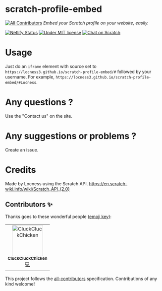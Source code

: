 # scratch-profile-embed
[![All Contributors](https://img.shields.io/badge/all_contributors-1-orange.svg?style=flat-square)](#contributors)
*Embed your Scratch profile on your website, easily.*

[![Netlify Status](https://api.netlify.com/api/v1/badges/abb3a6c2-3790-42bb-b2c8-59a25630d8de/deploy-status)](https://app.netlify.com/sites/scratch-profile-embed/deploys)
[![Under MIT license](https://img.shields.io/github/license/locness3/scratch-profile-embed.svg)](https://github.com/locness3/scratch-profile-embed/blob/master/LICENSE)
[![Chat on Scratch](https://img.shields.io/badge/chat-on%20scratch-orange.svg)](https://scratch.mit.edu/studios/5240865/)
# Usage
Just do an `iframe` element with source set to `https://locness3.github.io/scratch-profile-embed/#` followed by your username. For example, `https://locness3.github.io/scratch-profile-embed/#Locness`.
# Any questions ?
Use the "Contact us" on the site.
# Any suggestions or problems ?
Create an issue.
# Credits
Made by Locness using the Scratch API.
https://en.scratch-wiki.info/wiki/Scratch_API_(2.0)  

## Contributors ✨

Thanks goes to these wonderful people ([emoji key](https://allcontributors.org/docs/en/emoji-key)):

<!-- ALL-CONTRIBUTORS-LIST:START - Do not remove or modify this section -->
<!-- prettier-ignore -->
<table>
  <tr>
    <td align="center"><a href="http://telepathicsquidproductions.github.io"><img src="https://avatars2.githubusercontent.com/u/46281840?v=4" width="100px;" alt="CluckCluckChicken"/><br /><sub><b>CluckCluckChicken</b></sub></a><br /><a href="https://github.com/locness3/scratch-profile-embed/commits?author=CluckCluckChicken" title="Code">💻</a></td>
  </tr>
</table>

<!-- ALL-CONTRIBUTORS-LIST:END -->

This project follows the [all-contributors](https://github.com/all-contributors/all-contributors) specification. Contributions of any kind welcome!